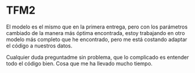 # TFM2

El modelo es el mismo que en la primera entrega, pero con los parámetros cambiado de la manera más óptima encontrada, estoy trabajando en otro modelo más completo que he encontrado, pero me está costando adaptar el código a nuestros datos.

Cualquier duda preguntadme sin problema, que lo complicado es entender todo el código bien. Cosa que me ha llevado mucho tiempo.
